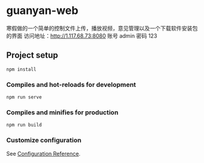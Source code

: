 # guanyan-web
寒假做的一个简单的控制文件上传，播放视频，意见管理以及一个下载软件安装包的界面
访问地址：http://1.117.68.73:8080
账号 admin 密码 123

## Project setup
```
npm install
```

### Compiles and hot-reloads for development
```
npm run serve
```

### Compiles and minifies for production
```
npm run build
```

### Customize configuration
See [Configuration Reference](https://cli.vuejs.org/config/).
